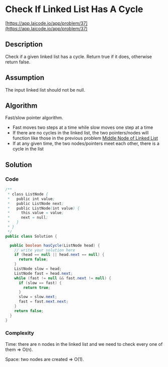 # Check If Linked List Has A Cycle

[https://app.laicode.io/app/problem/37](https://app.laicode.io/app/problem/37)

## Description

Check if a given linked list has a cycle. Return true if it does, otherwise return false.

## Assumption

The input linked list should not be null.

## Algorithm

Fast/slow pointer algorithm.

- Fast moves two steps at a time while slow moves one step at a time
- If there are no cycles in the linked list, the two pointers/nodes will function like those in the previous problem [Middle Node of Linked List](../MiddleNodeOfLinkedList)
- If at any given time, the two nodes/pointers meet each other, there is a cycle in the list

## Solution

### Code

```java
/**
 * class ListNode {
 *   public int value;
 *   public ListNode next;
 *   public ListNode(int value) {
 *     this.value = value;
 *     next = null;
 *   }
 * }
 */
public class Solution {

  public boolean hasCycle(ListNode head) {
    // write your solution here
    if (head == null || head.next == null) {
      return false;
    }
    ListNode slow = head;
    ListNode fast = head.next;
    while (fast != null && fast.next != null) {
      if (slow == fast) {
        return true;
      }
      slow = slow.next;
      fast = fast.next.next;
    }
    return false;
  }
}
```

### Complexity

Time: there are n nodes in the linked list and we need to check every one of them ⇒ O(n).

Space: two nodes are created ⇒ O(1).
